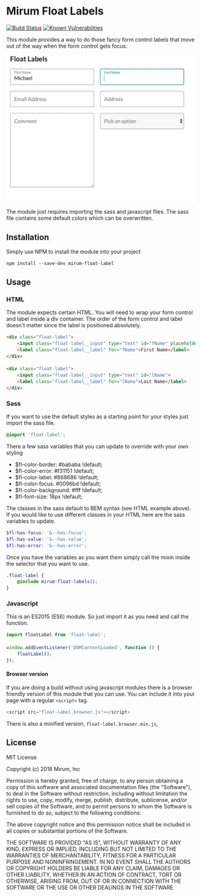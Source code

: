 # Mirum Float Labels

[![Build Status](https://travis-ci.org/mturnwall/mirum-float-labels.svg?branch=master)](https://travis-ci.org/mturnwall/mirum-float-labels) [![Known Vulnerabilities](https://snyk.io/test/github/mturnwall/mirum-float-labels/badge.svg)](https://snyk.io/test/github/mturnwall/mirum-float-labels)

This module provides a way to do those fancy form control labels that move out of the way when the form control gets focus.

![float-label example image](float_label_example.jpg)

The module just requires importing the sass and javascript files. The sass file contains some default colors which can be overwritten.

## Installation

Simply use NPM to install the module into your project

```
npm install --save-dev mirum-float-label
```

## Usage

### HTML

The module expects certain HTML. You will need to wrap your form control and label inside a div container. The order of the form control and label doesn't matter since the label is positioned absolutely.

```html
<div class="float-label">
    <input class="float-label__input" type="text" id="fName" placeholder="First Name">
    <label class="float-label__label" for="fName">First Name</label>
</div>

<div class="float-label">
    <input class="float-label__input" type="text" id="lName">
    <label class="float-label__label" for="lName">Last Name</label>
</div>
```

### Sass

If you want to use the default styles as a starting point for your styles just import the sass file.

```scss
@import 'float-label';
```

There a few sass variables that you can update to override with your own styling

* $fl-color-border: #bababa !default;
* $fl-color-error: #f31151 !default;
* $fl-color-label: #868686 !default;
* $fl-color-focus: #0096bd !default;
* $fl-color-background: #fff !default;
* $fl-font-size: 18px !default;

The classes in the sass default to BEM syntax (see HTML example above). If you would like to use different classes in your HTML here are the sass variables to update.

```scss
$fl-has-focus: '&--has-focus';
$fl-has-value: '&--has-value';
$fl-has-error: '&--has-error';
```

Once you have the variables as you want them simply call the mixin inside the selector that you want to use.

```scss
.float-label {
    @include mirum-float-labels();
}
```

### Javascript

This is an ES2015 (ES6) module. So just import it as you need and call the function.

```javascript
import floatLabel from 'float-label';

window.addEventListener('DOMContentLoaded', function () {
    floatLabel();
});
```

#### Browser version

If you are doing a build without using javascript modules there is a browser friendly version of this module that you can use. You can include it into your page with a regular `<script>` tag.

```javascript
<script src="float-label.browser.js"></script>
```

There is also a minified version, `float-label.browser.min.js`,

## License

MIT License

Copyright (c) 2018 Mirum, Inc

Permission is hereby granted, free of charge, to any person obtaining a copy
of this software and associated documentation files (the "Software"), to deal
in the Software without restriction, including without limitation the rights
to use, copy, modify, merge, publish, distribute, sublicense, and/or sell
copies of the Software, and to permit persons to whom the Software is
furnished to do so, subject to the following conditions:

The above copyright notice and this permission notice shall be included in all
copies or substantial portions of the Software.

THE SOFTWARE IS PROVIDED "AS IS", WITHOUT WARRANTY OF ANY KIND, EXPRESS OR
IMPLIED, INCLUDING BUT NOT LIMITED TO THE WARRANTIES OF MERCHANTABILITY,
FITNESS FOR A PARTICULAR PURPOSE AND NONINFRINGEMENT. IN NO EVENT SHALL THE
AUTHORS OR COPYRIGHT HOLDERS BE LIABLE FOR ANY CLAIM, DAMAGES OR OTHER
LIABILITY, WHETHER IN AN ACTION OF CONTRACT, TORT OR OTHERWISE, ARISING FROM,
OUT OF OR IN CONNECTION WITH THE SOFTWARE OR THE USE OR OTHER DEALINGS IN THE
SOFTWARE.

